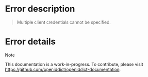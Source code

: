 # Error description

> Multiple client credentials cannot be specified.

# Error details

> [!NOTE]
> This documentation is a work-in-progress. To contribute, please visit https://github.com/openiddict/openiddict-documentation.
